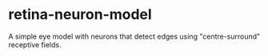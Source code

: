 # retina-neuron-model
A simple eye model with neurons that detect edges using "centre-surround" receptive fields.
